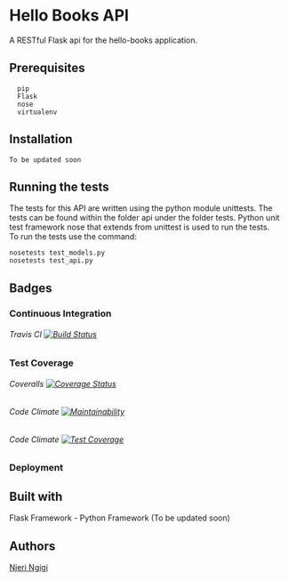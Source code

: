 # Hello Books API
A RESTful Flask api for the hello-books application.

## Prerequisites
      pip
      Flask
      nose
      virtualenv
      

## Installation
   	To be updated soon

## Running the tests
  The tests for this API are written using the python module unittests. The tests can be found within the folder api under the folder tests.
  Python unit test framework nose that extends from unittest is used to run the tests.<br>
  To run the tests use the command:
      
   ```
   nosetests test_models.py
   nosetests test_api.py
  ```
   
## Badges  
### Continuous Integration
###### Travis CI [![Build Status](https://travis-ci.org/njeri-ngigi/hello-books-api.svg?branch=master)](https://travis-ci.org/njeri-ngigi/hello-books-api)
### Test Coverage
###### Coveralls [![Coverage Status](https://coveralls.io/repos/github/njeri-ngigi/hello-books-api/badge.svg?branch=master)](https://coveralls.io/github/njeri-ngigi/hello-books-api?branch=master)
###### Code Climate [![Maintainability](https://api.codeclimate.com/v1/badges/7c9b7ea6c931b923ab83/maintainability)](https://codeclimate.com/github/njeri-ngigi/hello-books-api/maintainability)
###### Code Climate [![Test Coverage](https://api.codeclimate.com/v1/badges/7c9b7ea6c931b923ab83/test_coverage)](https://codeclimate.com/github/njeri-ngigi/hello-books-api/test_coverage)
### Deployment
## Built with 
   Flask Framework - Python Framework
   (To be updated soon)
   
## Authors
[Njeri Ngigi](https://github.com/njeri-ngigi)

